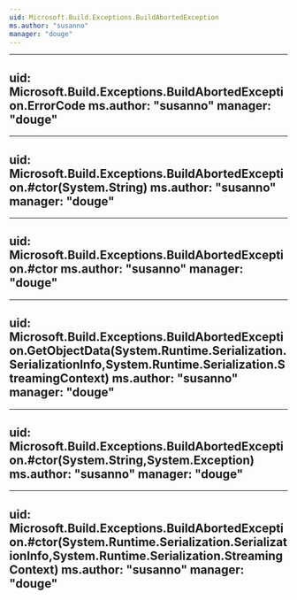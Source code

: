 ```yaml
---
uid: Microsoft.Build.Exceptions.BuildAbortedException
ms.author: "susanno"
manager: "douge"
---
```


---
uid: Microsoft.Build.Exceptions.BuildAbortedException.ErrorCode
ms.author: "susanno"
manager: "douge"
---

---
uid: Microsoft.Build.Exceptions.BuildAbortedException.#ctor(System.String)
ms.author: "susanno"
manager: "douge"
---

---
uid: Microsoft.Build.Exceptions.BuildAbortedException.#ctor
ms.author: "susanno"
manager: "douge"
---

---
uid: Microsoft.Build.Exceptions.BuildAbortedException.GetObjectData(System.Runtime.Serialization.SerializationInfo,System.Runtime.Serialization.StreamingContext)
ms.author: "susanno"
manager: "douge"
---

---
uid: Microsoft.Build.Exceptions.BuildAbortedException.#ctor(System.String,System.Exception)
ms.author: "susanno"
manager: "douge"
---

---
uid: Microsoft.Build.Exceptions.BuildAbortedException.#ctor(System.Runtime.Serialization.SerializationInfo,System.Runtime.Serialization.StreamingContext)
ms.author: "susanno"
manager: "douge"
---

